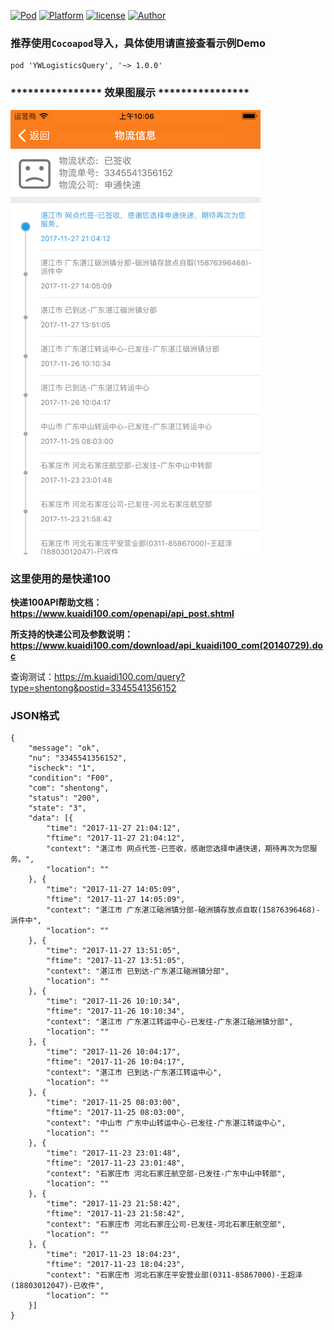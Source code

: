 [![Pod](https://img.shields.io/badge/Pod-1.0.1-orange.svg)](https://github.com/90candy/YWLogisticsQuery)
[![Platform](https://img.shields.io/badge/Platform-iOS-ff69b4.svg)](https://github.com/90candy)
[![license](https://img.shields.io/github/license/mashape/apistatus.svg)](https://github.com/90candy)
[![Author](https://img.shields.io/badge/Author-阿唯不知道-blue.svg)](https://www.jianshu.com/u/0f7d26d766f4)

### 推荐使用`Cocoapod`导入，具体使用请直接查看示例Demo

```
pod 'YWLogisticsQuery', '~> 1.0.0'
```

### **************** 效果图展示 ****************
![效果图](./效果图.png)

### 这里使用的是快递100

**快递100API帮助文档：https://www.kuaidi100.com/openapi/api_post.shtml**

**所支持的快递公司及参数说明：https://www.kuaidi100.com/download/api_kuaidi100_com(20140729).doc**


查询测试：https://m.kuaidi100.com/query?type=shentong&postid=3345541356152

### JSON格式
```
{
	"message": "ok",
	"nu": "3345541356152",
	"ischeck": "1",
	"condition": "F00",
	"com": "shentong",
	"status": "200",
	"state": "3",
	"data": [{
		"time": "2017-11-27 21:04:12",
		"ftime": "2017-11-27 21:04:12",
		"context": "湛江市 网点代签-已签收，感谢您选择申通快递，期待再次为您服务。",
		"location": ""
	}, {
		"time": "2017-11-27 14:05:09",
		"ftime": "2017-11-27 14:05:09",
		"context": "湛江市 广东湛江硇洲镇分部-硇洲镇存放点自取(15876396468)-派件中",
		"location": ""
	}, {
		"time": "2017-11-27 13:51:05",
		"ftime": "2017-11-27 13:51:05",
		"context": "湛江市 已到达-广东湛江硇洲镇分部",
		"location": ""
	}, {
		"time": "2017-11-26 10:10:34",
		"ftime": "2017-11-26 10:10:34",
		"context": "湛江市 广东湛江转运中心-已发往-广东湛江硇洲镇分部",
		"location": ""
	}, {
		"time": "2017-11-26 10:04:17",
		"ftime": "2017-11-26 10:04:17",
		"context": "湛江市 已到达-广东湛江转运中心",
		"location": ""
	}, {
		"time": "2017-11-25 08:03:00",
		"ftime": "2017-11-25 08:03:00",
		"context": "中山市 广东中山转运中心-已发往-广东湛江转运中心",
		"location": ""
	}, {
		"time": "2017-11-23 23:01:48",
		"ftime": "2017-11-23 23:01:48",
		"context": "石家庄市 河北石家庄航空部-已发往-广东中山中转部",
		"location": ""
	}, {
		"time": "2017-11-23 21:58:42",
		"ftime": "2017-11-23 21:58:42",
		"context": "石家庄市 河北石家庄公司-已发往-河北石家庄航空部",
		"location": ""
	}, {
		"time": "2017-11-23 18:04:23",
		"ftime": "2017-11-23 18:04:23",
		"context": "石家庄市 河北石家庄平安营业部(0311-85867000)-王超泽(18803012047)-已收件",
		"location": ""
	}]
}         
```